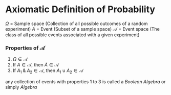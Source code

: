# Axiomatic Definition of Probability
$\Omega$ = Sample space (Collection of all possible outcomes of a random experiment)
$A$ = Event (Subset of a sample space)
$\mathcal{A}$ = Event space (The class of all possible events associated with a given experiment)

### Properties of $\mathcal{A}$
1. $\Omega\in \mathcal{A}$
2. If $A\in\mathcal{A}$, then $\bar{A}\in\mathcal{A}$
3. If $A_1 \;\&\; A_2 \in\mathcal{A}$, then $A_1\cup A_2\in\mathcal{A}$

any collection of events with properties 1 to 3 is called a *Boolean Algebra* or simply *Algebra*

